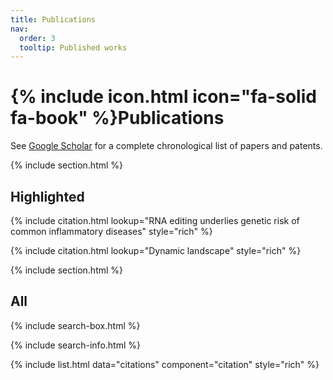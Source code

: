 ```yaml
---
title: Publications
nav:
  order: 3
  tooltip: Published works
---
```


# {% include icon.html icon="fa-solid fa-book" %}Publications

See [Google Scholar](https://scholar.google.com/citations?hl=en&user=X8vxiMMAAAAJ&view_op=list_works&sortby=pubdate) for a complete chronological list of papers and patents.

{% include section.html %}

## Highlighted

{% include citation.html lookup="RNA editing underlies genetic risk of common inflammatory diseases" style="rich" %}

{% include citation.html lookup="Dynamic landscape" style="rich" %}

{% include section.html %}

## All

{% include search-box.html %}

{% include search-info.html %}

{% include list.html data="citations" component="citation" style="rich" %}
